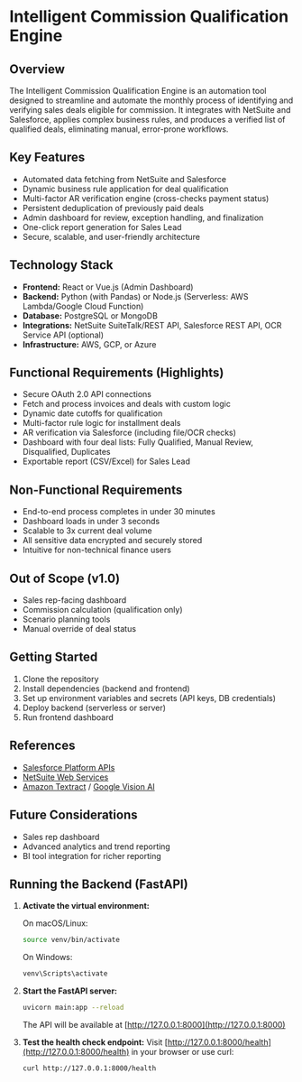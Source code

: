 # Intelligent Commission Qualification Engine

## Overview
The Intelligent Commission Qualification Engine is an automation tool designed to streamline and automate the monthly process of identifying and verifying sales deals eligible for commission. It integrates with NetSuite and Salesforce, applies complex business rules, and produces a verified list of qualified deals, eliminating manual, error-prone workflows.

## Key Features
- Automated data fetching from NetSuite and Salesforce
- Dynamic business rule application for deal qualification
- Multi-factor AR verification engine (cross-checks payment status)
- Persistent deduplication of previously paid deals
- Admin dashboard for review, exception handling, and finalization
- One-click report generation for Sales Lead
- Secure, scalable, and user-friendly architecture

## Technology Stack
- **Frontend:** React or Vue.js (Admin Dashboard)
- **Backend:** Python (with Pandas) or Node.js (Serverless: AWS Lambda/Google Cloud Function)
- **Database:** PostgreSQL or MongoDB
- **Integrations:** NetSuite SuiteTalk/REST API, Salesforce REST API, OCR Service API (optional)
- **Infrastructure:** AWS, GCP, or Azure

## Functional Requirements (Highlights)
- Secure OAuth 2.0 API connections
- Fetch and process invoices and deals with custom logic
- Dynamic date cutoffs for qualification
- Multi-factor rule logic for installment deals
- AR verification via Salesforce (including file/OCR checks)
- Dashboard with four deal lists: Fully Qualified, Manual Review, Disqualified, Duplicates
- Exportable report (CSV/Excel) for Sales Lead

## Non-Functional Requirements
- End-to-end process completes in under 30 minutes
- Dashboard loads in under 3 seconds
- Scalable to 3x current deal volume
- All sensitive data encrypted and securely stored
- Intuitive for non-technical finance users

## Out of Scope (v1.0)
- Sales rep-facing dashboard
- Commission calculation (qualification only)
- Scenario planning tools
- Manual override of deal status

## Getting Started
1. Clone the repository
2. Install dependencies (backend and frontend)
3. Set up environment variables and secrets (API keys, DB credentials)
4. Deploy backend (serverless or server)
5. Run frontend dashboard

## References
- [Salesforce Platform APIs](https://developer.salesforce.com/docs/atlas.en-us.api_rest.meta/api_rest/)
- [NetSuite Web Services](https://www.netsuite.com/portal/developers/resources/apis.shtml)
- [Amazon Textract](https://aws.amazon.com/textract/) / [Google Vision AI](https://cloud.google.com/vision)

## Future Considerations
- Sales rep dashboard
- Advanced analytics and trend reporting
- BI tool integration for richer reporting

## Running the Backend (FastAPI)

1. **Activate the virtual environment:**
   
   On macOS/Linux:
   ```sh
   source venv/bin/activate
   ```
   
   On Windows:
   ```sh
   venv\Scripts\activate
   ```

2. **Start the FastAPI server:**
   ```sh
   uvicorn main:app --reload
   ```
   
   The API will be available at [http://127.0.0.1:8000](http://127.0.0.1:8000)

3. **Test the health check endpoint:**
   Visit [http://127.0.0.1:8000/health](http://127.0.0.1:8000/health) in your browser or use curl:
   ```sh
   curl http://127.0.0.1:8000/health
   ``` 